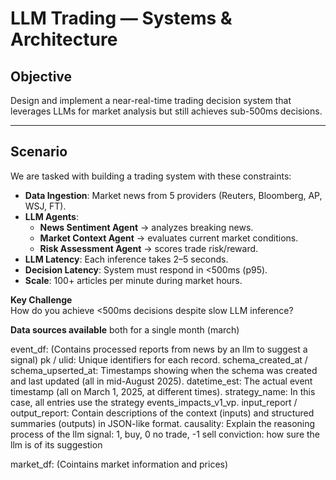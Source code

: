 # LLM Trading — Systems & Architecture

## Objective
Design and implement a near-real-time trading decision system that leverages LLMs for market analysis but still achieves sub-500ms decisions.

---

## Scenario
We are tasked with building a trading system with these constraints:

- **Data Ingestion**: Market news from 5 providers (Reuters, Bloomberg, AP, WSJ, FT).
- **LLM Agents**:
  - **News Sentiment Agent** → analyzes breaking news.  
  - **Market Context Agent** → evaluates current market conditions.  
  - **Risk Assessment Agent** → scores trade risk/reward.
- **LLM Latency**: Each inference takes 2–5 seconds.  
- **Decision Latency**: System must respond in <500ms (p95).  
- **Scale**: 100+ articles per minute during market hours.

**Key Challenge**  
How do you achieve <500ms decisions despite slow LLM inference?

**Data sources available** 
both for a single month (march)

event_df: (Contains processed reports from news by an llm to suggest a signal)
  pk / ulid: Unique identifiers for each record.
  schema_created_at / schema_upserted_at: Timestamps showing when the schema was created and last updated (all in mid-August 2025).
  datetime_est: The actual event timestamp (all on March 1, 2025, at different times).
  strategy_name: In this case, all entries use the strategy events_impacts_v1_vp.
  input_report / output_report: Contain descriptions of the context (inputs) and structured summaries (outputs) in JSON-like format.
  causality: Explain the reasoning process of the llm
  signal: 1, buy, 0 no trade, -1 sell
  conviction: how sure the llm is of its suggestion

market_df: (Cointains market information and prices)

